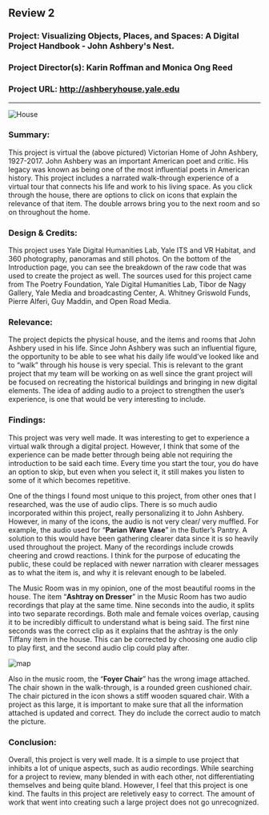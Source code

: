 ## Review 2
### Project: Visualizing Objects, Places, and Spaces: A Digital Project Handbook - John Ashbery's Nest.

### Project Director(s): Karin Roffman and Monica Ong Reed 

### Project URL: http://ashberyhouse.yale.edu
 ---
![House](https://sophbaxt.github.io/sophia-baxter-CNU/images/SmallHouse.png)
### Summary:

This project is virtual the (above pictured) Victorian Home of John Ashbery, 1927-2017.  John Ashbery was an important American poet and critic. His legacy was known as being one of the most influential poets in American history. This project includes a narrated walk-through experience of a virtual tour that connects his life and work to his living space. As you click through the house, there are options to click on icons that explain the relevance of that item. The double arrows bring you to the next room and so on throughout the home.  


### Design & Credits: 

This project uses Yale Digital Humanities Lab, Yale ITS and VR Habitat, and 360 photography, panoramas and still photos. On the bottom of the Introduction page, you can see the breakdown of the raw code that was used to create the project as well. 
The sources used for this project came from The Poetry Foundation, Yale Digital Humanities Lab, Tibor de Nagy Gallery, Yale Media and broadcasting Center, A. Whitney Griswold Funds, Pierre Alferi, Guy Maddin, and Open Road Media. 
 
### Relevance: 

The project depicts the physical house, and the items and rooms that John Ashbery used in his life. Since John Ashbery was such an influential figure, the opportunity to be able to see what his daily life would’ve looked like and to “walk” through his house is very special. This is relevant to the grant project that my team will be working on as well since the grant project will be focused on recreating the historical buildings and bringing in new digital elements. The idea of adding audio to a project to strengthen the user’s experience, is one that would be very interesting to include.

### Findings: 
This project was very well made. It was interesting to get to experience a virtual walk through a digital project. However, I think that some of the experience can be made better through being able not requiring the introduction to be said each time. Every time you start the tour, you do have an option to skip, but even when you select it, it still makes you listen to some of it which becomes repetitive. 

One of the things I found most unique to this project, from other ones that I researched, was the use of audio clips. There is so much audio incorporated within this project, really personalizing it to John Ashbery. However, in many of the icons, the audio is not very clear/ very muffled. For example, the audio used for “**Parian Ware Vase**” in the Butler’s Pantry. A solution to this would have been gathering clearer data since it is so heavily used throughout the project.  Many of the recordings include crowds cheering and crowd reactions. I think for the purpose of educating the public, these could be replaced with newer narration with clearer messages as to what the item is, and why it is relevant enough to be labeled.

The Music Room was in my opinion, one of the most beautiful rooms in the house. The item “**Ashtray on Dresser**” in the Music Room has two audio recordings that play at the same time. Nine seconds into the audio, it splits into two separate recordings. Both male and female voices overlap, causing it to be incredibly difficult to understand what is being said. The first nine seconds was the correct clip as it explains that the ashtray is the only Tiffany item in the house. This can be corrected by choosing one audio clip to play first, and the second audio clip could play after. 

![map](https://sophbaxt.github.io/sophia-baxter-CNU/images/chair.png)

Also in the music room, the “**Foyer Chair**” has the wrong image attached. The chair shown in the walk-through, is a rounded green cushioned chair. The chair pictured in the icon shows a stiff wooden squared chair. With a project as this large, it is important to make sure that all the information attached is updated and correct. They do include the correct audio to match the picture. 


### Conclusion:
Overall, this project is very well made. It is a simple to use project that inhibits a lot of unique aspects, such as audio recordings. While searching for a project to review, many blended in with each other, not differentiating themselves and being quite bland. However, I feel that this project is one kind. The faults in this project are reletively easy to correct. The amount of work that went into creating such a large project does not go unrecognized.
